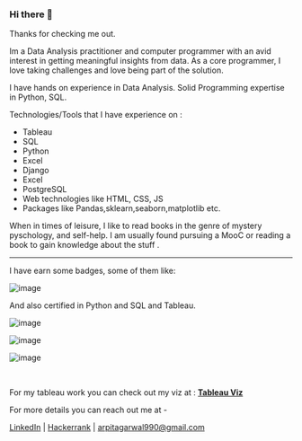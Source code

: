 ### Hi there 👋

Thanks for checking me out.

Im a Data Analysis practitioner and computer programmer with an avid interest in getting meaningful insights from data. As a core programmer, I love taking challenges and love being part of the solution.

I have hands on experience in Data Analysis. Solid Programming expertise in Python, SQL.

Technologies/Tools that I have experience on :

<ul>
  <li>Tableau</li>
  <li>SQL</li>
<li>Python</li>
<li>Excel</li>
<li>Django</li>
<li>Excel</li>
<li>PostgreSQL</li>
<li>Web technologies like HTML, CSS, JS</li>
<li>Packages like Pandas,sklearn,seaborn,matplotlib etc.</li>
  </ul>

When in times of leisure, I like to read books in the genre of mystery pyschology, and self-help. I am usually found pursuing a MooC or reading a book to gain knowledge about the stuff .

<hr>

I have earn some badges, some of them like:

![image](https://user-images.githubusercontent.com/48977528/148635692-152aa89d-fc20-40bb-8a9b-4ccfa355b923.png)

And also certified in Python and SQL and Tableau.

![image](https://user-images.githubusercontent.com/48977528/148635715-d5f8d1ac-651b-46d7-bf3b-4721a3d27088.png)

![image](https://user-images.githubusercontent.com/48977528/148635750-758c09de-3926-4474-9c12-c51d45e2ce09.png)

![image](https://user-images.githubusercontent.com/48977528/148635790-6b795bae-1541-4648-b900-9966b89af4ad.png)

<br>

For my tableau work you can check out my viz at : <strong><a href="https://public.tableau.com/app/profile/arpit3040#!/">Tableau Viz</a></strong>

For more details you can reach out me at -

 <a href="https://www.linkedin.com/in/arpit-k-agarwal/" rel="nofollow">LinkedIn</a> | <a href="https://www.hackerrank.com/arpitagarwal916">Hackerrank</a> | arpitagarwal990@gmail.com
 
 






